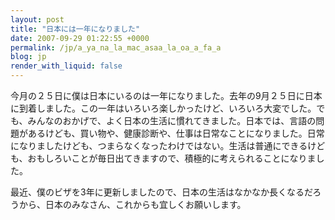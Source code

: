 ```yaml
---
layout: post
title: "日本には一年になりました"
date: 2007-09-29 01:22:55 +0000
permalink: /jp/a_ya_na_la_mac_asaa_la_oa_a_fa_a
blog: jp
render_with_liquid: false
---
```


今月の２５日に僕は日本にいるのは一年になりました。去年の9月２５日に日本に到着しました。この一年はいろいろ楽しかったけど、いろいろ大変でした。でも、みんなのおかげで、よく日本の生活に慣れてきました。日本では、言語の問題があるけども、買い物や、健康診断や、仕事は日常なことになりました。日常になりましたけども、つまらなくなったわけではない。生活は普通にできるけども、おもしろいことが毎日出てきますので、積極的に考えられることになりました。

最近、僕のビザを3年に更新しましたので、日本の生活はなかなか長くなるだろうから、日本のみなさん、これからも宜しくお願いします。